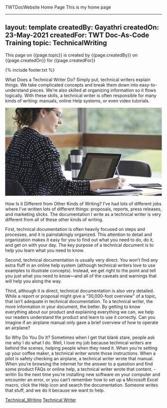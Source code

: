 
TWTDocWebsite Home Page
This is my home page


---
layout: template
createdBy: Gayathri
createdOn: 23-May-2021
createdFor: TWT Doc-As-Code Training
topic: TechnicalWriting
---


This page on {{page.topic}} is created by {{page.createdBy}} on {{page.createdOn}} for {{page.createdFor}}

{% include footer.txt %}

What Does a Technical Writer Do?
Simply put, technical writers explain things. We take complicated concepts and break them down into easy-to-understand pieces. We’re also skilled at organizing information so it flows logically. With these skills, a technical writer is often responsible for many kinds of writing: manuals, online Help systems, or even video tutorials.

![Image](topics/technical-writing.jpg)


How Is it Different from Other Kinds of Writing?
I’ve had lots of different jobs where I’ve written lots of different things: proposals, reports, press releases, and marketing slicks. The documentation I write as a technical writer is very different from all of these other kinds of writing.

First, technical documentation is often heavily focused on steps and processes, and it is painstakingly organized. This attention to detail and organization makes it easy for you to find out what you need to do, do it, and get on with your day. The key purpose of a technical document is to help you learn what you need to know.

Second, technical documentation is usually very direct. You won’t find any extra fluff in an online help system (although technical writers love to use examples to illustrate concepts). Instead, we get right to the point and tell you just what you need to know—and all of the caveats and warnings that will help you along the way.

Third, although it is direct, technical documentation is also very detailed. While a report or proposal might give a “30,000-foot overview” of a topic, that isn’t adequate in technical documentation. To a technical writer, the more information in your document, the better. By getting to know everything about our product and explaining everything we can, we help our readers understand the product and learn to use it correctly. Can you imagine if an airplane manual only gave a brief overview of how to operate an airplane?

So Why Do You Do It?
Sometimes when I get that blank stare, people ask me why I do what I do. Well, I love my job because technical writers are behind the scenes, helping people when they need it. When you’re setting up your coffee maker, a technical writer wrote those instructions. When a pilot is safety checking an airplane, a technical writer wrote that manual. When you’re browsing the internet for the answer to a question and find some product FAQs or online help, a technical writer wrote that content.
-writin
So the next time you’re installing new software on your computer and encounter an error, or you can’t remember how to set up a Microsoft Excel macro, click the Help icon and search the documentation. Someone writes that stuff, and we do it because we want to help.

[Technical_Writing](topics/tech_writing.md)
[Technical Writer](topics/tech_writer.md)
